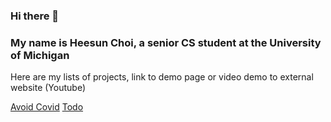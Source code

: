 ### Hi there 👋
<h3>My name is Heesun Choi, a senior CS student at the University of Michigan</h3>
<p>Here are my lists of projects, link to demo page or video demo to external website (Youtube)</p>
<a href="https://youtu.be/iC3Wp3i_UYU">Avoid Covid</a>
<a href="https://heesunchoi.github.io/Todo/">Todo</a>



<!--
**HeesunChoi/HeesunChoi** is a ✨ _special_ ✨ repository because its `README.md` (this file) appears on your GitHub profile.

Here are some ideas to get you started:

- 🔭 I’m currently working on ...
- 🌱 I’m currently learning ...
- 👯 I’m looking to collaborate on ...
- 🤔 I’m looking for help with ...
- 💬 Ask me about ...
- 📫 How to reach me: ...
- 😄 Pronouns: ...
- ⚡ Fun fact: ...
-->
